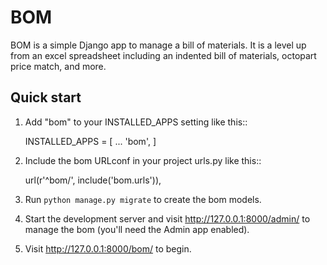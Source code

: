 BOM
=====

BOM is a simple Django app to manage a bill of materials. It is
a level up from an excel spreadsheet including an indented
bill of materials, octopart price match, and more.

Quick start
-----------

1. Add "bom" to your INSTALLED_APPS setting like this::

    INSTALLED_APPS = [
        ...
        'bom',
    ]

2. Include the bom URLconf in your project urls.py like this::

    url(r'^bom/', include('bom.urls')),

3. Run `python manage.py migrate` to create the bom models.

4. Start the development server and visit http://127.0.0.1:8000/admin/
   to manage the bom (you'll need the Admin app enabled).

5. Visit http://127.0.0.1:8000/bom/ to begin.
